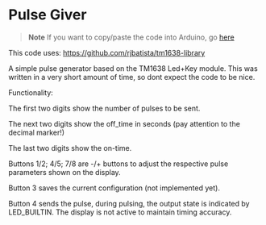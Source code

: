 # Pulse Giver

> **Note**
> If you want to copy/paste the code into Arduino, go [here](/src/main.cpp)

This code uses: https://github.com/rjbatista/tm1638-library

A simple pulse generator based on the TM1638 Led+Key module. This was written in a very short amount of time, so dont expect the code to be nice. 

Functionality: 

The first two digits show the number of pulses to be sent. 

The next two digits show the off_time in seconds (pay attention to the decimal marker!)

The last two digits show the on-time. 


Buttons 1/2; 4/5; 7/8 are -/+ buttons to adjust the respective pulse parameters shown on the display. 

Button 3 saves the current configuration (not implemented yet). 

Button 4 sends the pulse, during pulsing, the output state is indicated by LED_BUILTIN. The display is not active to maintain timing accuracy. 

